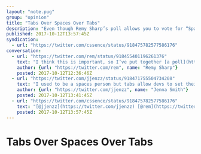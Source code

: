 ```yaml
---
layout: "note.pug"
group: "opinion"
title: "Tabs Over Spaces Over Tabs"
description: "Even though Remy Sharp’s poll allows you to vote for “Spaces” only."
published: 2017-10-12T13:57:45Z
syndication:
  - url: "https://twitter.com/cssence/status/918475782577586176"
conversation:
  - url: "https://twitter.com/rem/status/918455401196261376"
    text: "I think this is important, so I’ve put together [a poll](https://twitter.com/rem/status/918455401196261376) so I know, once and for all, which is right: tabs…or spaces?"
    author: {url: "https://twitter.com/rem", name: "Remy Sharp"}
    posted: 2017-10-12T12:36:46Z
  - url: "https://twitter.com/jjenzz/status/918471755504734208"
    text: "I used to be a spaces person but tabs allow devs to set their own tab size. Some prefer 4, some prefer 2 so let them 👍 I’m a convert"
    author: {url: "https://twitter.com/jjenzz", name: "Jenna Smith"}
    posted: 2017-10-12T13:41:45Z
  - url: "https://twitter.com/cssence/status/918475782577586176"
    text: "[@jjenzz](https://twitter.com/jjenzz) [@rem](https://twitter.com/rem) +1, went from tabs to spaces to tabs, i.e. double convert. [cssence.com/gossip/2015-12-30-tabs-over-spaces](https://cssence.com/2015/tabs-over-spaces)"
    posted: 2017-10-12T13:57:45Z
---
```


# Tabs Over Spaces Over Tabs
